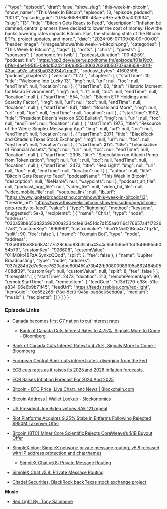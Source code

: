 {
  "type": "episode",
  "draft": false,
  "show_slug": "this-week-in-bitcoin",
  "show_name": "This Week In Bitcoin",
  "episode": 13,
  "episode_padded": "0013",
  "episode_guid": "076a8658-001f-43ae-a97e-a9d3ba032934",
  "slug": "13",
  "title": "Bitcoin Gets Ready to Feed",
  "description": "Inflation be damned, central planners have decided to lower the cost of money. How the banks lowering rates impacts Bitcoin. Plus, the shocking stats of the Bitcoin ETFs, project updates, and more.",
  "date": "2024-06-07T09:08:00+00:00",
  "header_image": "/images/shows/this-week-in-bitcoin.png",
  "categories": [
    "This Week In Bitcoin"
  ],
  "tags": [],
  "hosts": [
    "chris"
  ],
  "guests": [],
  "sponsors": [
    "podhome.fm-twib"
  ],
  "podcast_duration": "00:42:59",
  "podcast_file": "https://op3.dev/e/serve.podhome.fm/episode/f01a19c0-6f9d-4aef-9515-08dc15242149/638533063262610507076a8658-001f-43ae-a97e-a9d3ba032934v1.mp3",
  "podcast_bytes": 41602596,
  "podcast_chapters": {
    "version": "1.2.0",
    "chapters": [
      {
        "startTime": 10,
        "title": "Welcome Into Lucky 13",
        "img": null,
        "url": null,
        "toc": null,
        "endTime": null,
        "location": null
      },
      {
        "startTime": 60,
        "title": "Historic Moment for Macro Environment",
        "img": null,
        "url": null,
        "toc": null,
        "endTime": null,
        "location": null
      },
      {
        "startTime": 554,
        "title": "Bitcoin ETF Holdings and Scarcity Factor",
        "img": null,
        "url": null,
        "toc": null,
        "endTime": null,
        "location": null
      },
      {
        "startTime": 841,
        "title": "Boosts and More",
        "img": null,
        "url": null,
        "toc": null,
        "endTime": null,
        "location": null
      },
      {
        "startTime": 1902,
        "title": "President Biden's Veto on SEC Bulletin",
        "img": null,
        "url": null,
        "toc": null,
        "endTime": null,
        "location": null
      },
      {
        "startTime": 1975,
        "title": "Resource of the Week: Simplex Messaging App",
        "img": null,
        "url": null,
        "toc": null,
        "endTime": null,
        "location": null
      },
      {
        "startTime": 2071,
        "title": "BlackRock and Citadel's Texas Stock Exchange",
        "img": null,
        "url": null,
        "toc": null,
        "endTime": null,
        "location": null
      },
      {
        "startTime": 2181,
        "title": "Tokenization of Financial Assets",
        "img": null,
        "url": null,
        "toc": null,
        "endTime": null,
        "location": null
      },
      {
        "startTime": 2305,
        "title": "Speculation on Altcoin Pump from Tokenization",
        "img": null,
        "url": null,
        "toc": null,
        "endTime": null,
        "location": null
      },
      {
        "startTime": 2473,
        "title": "Red Light",
        "img": null,
        "url": null,
        "toc": null,
        "endTime": null,
        "location": null
      }
    ],
    "author": null,
    "title": "Bitcoin Gets Ready to Feed",
    "podcastName": "This Week in Bitcoin",
    "description": null,
    "fileName": null,
    "waypoints": null
  },
  "podcast_alt_file": null,
  "podcast_ogg_file": null,
  "video_file": null,
  "video_hd_file": null,
  "video_mobile_file": null,
  "youtube_link": null,
  "jb_url": "https://www.jupiterbroadcasting.com/show/this-week-in-bitcoin/13",
  "fireside_url": "https://www.thisweekinbitcoin.show/episodepage/bitcoin-gets-ready-to-feed",
  "value": {
    "type": "lightning",
    "method": "keysend",
    "suggested": 5e-8,
    "recipients": [
      {
        "name": "Chris",
        "type": "node",
        "address": "030a58b8653d32b99200a2334cfe913e51dc7d155aa0116c176657a4f1722677a3",
        "customKey": "696969",
        "customValue": "RsoY5Nc62tBoa4r7TqZk",
        "split": 90,
        "fee": false
      },
      {
        "name": "Fountain Bot",
        "type": "node",
        "address": "03b6f613e88bd874177c28c6ad83b3baba43c4c656f56be1f8df84669556054b79",
        "customKey": "906608",
        "customValue": "01IMQkt4BFzAiSynxcQQqd",
        "split": 2,
        "fee": false
      },
      {
        "name": "Jupiter Broadcasting",
        "type": "node",
        "address": "037d284d2d7e6cec7623adbe600450a73b42fb90800989f05a862464b05408df39",
        "customKey": null,
        "customValue": null,
        "split": 8,
        "fee": false
      }
    ],
    "timesplits": [
      {
        "startTime": 2473,
        "duration": 213,
        "remotePercentage": 90,
        "remoteStartTime": null,
        "remoteItem": {
          "feedGuid": "cf3d1279-c38c-51fc-a834-96e6b9b71f45",
          "feedUrl": "https://feeds.rssblue.com/red-light",
          "itemGuid": "0e552265-173d-5ef3-948a-bad8e06e8d0a",
          "medium": "music"
        },
        "recipients": []
      }
    ]
  }
}


### Episode Links

* [Canada becomes first G7 nation to cut interest rates](https://www.reuters.com/markets/rates-bonds/bank-canada-cuts-rates-first-time-four-years-2024-06-05/)

  * [Bank of Canada Cuts Interest Rates to 4.75%, Signals More to Come - Bloomberg](https://www.bloomberg.com/news/articles/2024-06-05/bank-of-canada-cuts-rates-to-4-75-signals-more-to-come)

* [Bank of Canada Cuts Interest Rates to 4.75%, Signals More to Come - Bloomberg](https://www.bloomberg.com/news/articles/2024-06-05/bank-of-canada-cuts-rates-to-4-75-signals-more-to-come)
* [European Central Bank cuts interest rates, diverging from the Fed](https://www.axios.com/2024/06/06/rate-cuts-ecb-fed)
* [ECB cuts rates as it raises its 2025 and 2026 inflation forecasts.](https://x.com/zerohedge/status/1798693225114550532)
* [ECB Raises Inflation Forecast For 2024 And 2025](https://www.barrons.com/news/ecb-raises-inflation-forecast-for-2024-and-2025-b2df6f2a)[](https://www.axios.com/2024/06/06/rate-cuts-ecb-fed)
* [Bitcoin - BTC Price, Live Chart, and News | Blockchain.com](https://www.blockchain.com/explorer/assets/btc)
* [Bitcoin Address | Wallet Lookup - Blockonomics](https://www.blockonomics.co/)
* [US President Joe Biden vetoes SAB 121 repeal](https://cointelegraph.com/news/united-states-president-joe-biden-veto-sab-121-crypto-accounting-rule)
* [Riot Platforms Acquires 9.25% Stake in Bitfarms Following Rejected $950M Takeover Offer](https://www.nobsbitcoin.com/riot-acquires-9-25-stake-in-bitfarms-following-rejected-950m-takeover-offer/)
* [Bitcoin (BTC) MIner Core Scientific Rejects CoreWeave’s $1B Buyout Offer](https://www.coindesk.com/business/2024/06/06/core-scientific-rejects-coreweaves-1b-buyout-offer/)
* [SimpleX blog: SimpleX network: private message routing, v5.8 released with IP address protection and chat themes](https://simplex.chat/blog/20240604-simplex-chat-v5.8-private-message-routing-chat-themes.html?ref=nobsbitcoin.com)

  * [SimpleX Chat v5.8: Private Message Routing](https://www.nobsbitcoin.com/simplex-chat-v5-8/)

* [SimpleX Chat v5.8: Private Message Routing](https://www.nobsbitcoin.com/simplex-chat-v5-8/)
* [Citadel Securities, BlackRock back Texas stock exchange project](https://www.cnbc.com/2024/06/05/citadel-blackrock-back-project-to-start-national-stock-exchange-in-texas.html)
  
**Music**

* [Red Light By: Tony Salomone](https://podcastindex.org/podcast/6908619)


